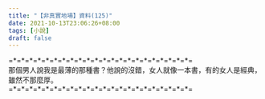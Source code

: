 ```yaml
---
title: "【非真實地場】資料(125)"
date: 2021-10-13T23:06:26+08:00
tags: [小說]
draft: false
---
```


=\*=\*=\*=\*=\*=\*=\*=\*=\*=\*=\*=\*=\*=\*=\*=\*=\*=\*=\*=\*=\*=\*=  
那個男人說我是最薄的那種書？他說的沒錯，女人就像一本書，有的女人是經典，雖然不那麼厚。            
=\*=\*=\*=\*=\*=\*=\*=\*=\*=\*=\*=\*=\*=\*=\*=\*=\*=\*=\*=\*=\*=\*=  